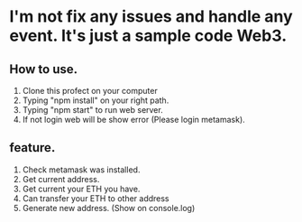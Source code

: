 # I'm not fix any issues and handle any event. It's just a sample code Web3.
## How to use.
1. Clone this profect on your computer
2. Typing "npm install" on your right path.
3. Typing "npm start" to run web server.
4. If not login web will be show error (Please login metamask).

## feature.
1. Check metamask was installed.
2. Get current address.
3. Get current your ETH you have.
4. Can transfer your ETH to other address
5. Generate new address. (Show on console.log)

